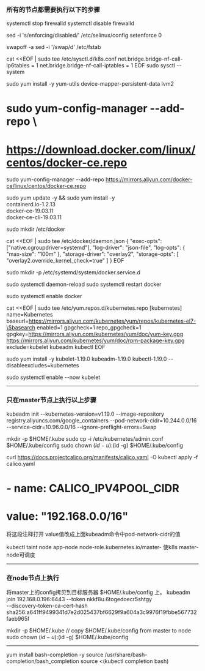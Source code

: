 ### 所有的节点都需要执行以下的步骤

systemctl stop firewalld
systemctl disable firewalld

sed -i 's/enforcing/disabled/' /etc/selinux/config
setenforce 0

swapoff -a
sed -i '/swap/d' /etc/fstab

cat <<EOF | sudo tee /etc/sysctl.d/k8s.conf
net.bridge.bridge-nf-call-ip6tables = 1
net.bridge.bridge-nf-call-iptables = 1
EOF
sudo sysctl --system

sudo yum install -y yum-utils device-mapper-persistent-data lvm2

# sudo yum-config-manager --add-repo \
#   https://download.docker.com/linux/centos/docker-ce.repo

sudo yum-config-manager --add-repo https://mirrors.aliyun.com/docker-ce/linux/centos/docker-ce.repo

sudo yum update -y && sudo yum install -y \
  containerd.io-1.2.13 \
  docker-ce-19.03.11 \
  docker-ce-cli-19.03.11

sudo mkdir /etc/docker

cat <<EOF | sudo tee /etc/docker/daemon.json
{
  "exec-opts": ["native.cgroupdriver=systemd"],
  "log-driver": "json-file",
  "log-opts": {
    "max-size": "100m"
  },
  "storage-driver": "overlay2",
  "storage-opts": [
    "overlay2.override_kernel_check=true"
  ]
}
EOF

sudo mkdir -p /etc/systemd/system/docker.service.d

sudo systemctl daemon-reload
sudo systemctl restart docker

sudo systemctl enable docker


cat <<EOF | sudo tee /etc/yum.repos.d/kubernetes.repo
[kubernetes]
name=Kubernetes
baseurl=https://mirrors.aliyun.com/kubernetes/yum/repos/kubernetes-el7-\$basearch
enabled=1
gpgcheck=1
repo_gpgcheck=1
gpgkey=https://mirrors.aliyun.com/kubernetes/yum/doc/yum-key.gpg https://mirrors.aliyun.com/kubernetes/yum/doc/rpm-package-key.gpg
exclude=kubelet kubeadm kubectl
EOF

sudo yum install -y kubelet-1.19.0 kubeadm-1.19.0 kubectl-1.19.0 --disableexcludes=kubernetes

sudo systemctl enable --now kubelet

---
### 只在master节点上执行以上步骤

kubeadm init --kubernetes-version=v1.19.0 --image-repository registry.aliyuncs.com/google_containers --pod-network-cidr=10.244.0.0/16 --service-cidr=10.96.0.0/16 --ignore-preflight-errors=Swap

mkdir -p $HOME/.kube
sudo cp -i /etc/kubernetes/admin.conf $HOME/.kube/config
sudo chown $(id -u):$(id -g) $HOME/.kube/config

curl https://docs.projectcalico.org/manifests/calico.yaml -O
kubectl apply -f calico.yaml

# - name: CALICO_IPV4POOL_CIDR
#   value: "192.168.0.0/16"
将这段注释打开 value值改成上面kubeadm命令中pod-network-cidr的值

kubectl taint node app-node node-role.kubernetes.io/master-
使k8s master-node可调度

---
### 在node节点上执行

将master上的config拷贝到目标服务器 $HOME/.kube/config 上。
kubeadm join 192.168.0.196:6443 --token nkkf8u.6togedoecr5shtgy \
    --discovery-token-ca-cert-hash sha256:a641ff9499341d7e2d025437bf6629f9a604a3c9976f19fbbe567732faeb965f


mkdir -p $HOME/.kube
// copy $HOME/.kube/config from master to node
sudo chown $(id -u):$(id -g) $HOME/.kube/config

---

yum install bash-completion -y
source /usr/share/bash-completion/bash_completion
source <(kubectl completion bash)